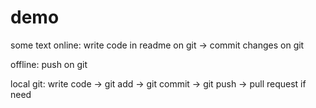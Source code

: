 # demo
some text
online: write code in readme on git -> commit changes on git

offline: push on git

local git: write code -> git add -> git commit -> git push -> pull request if need

